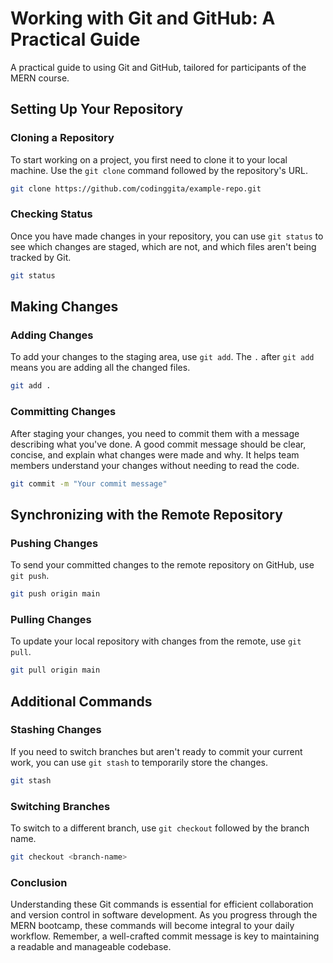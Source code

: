 # Working with Git and GitHub: A Practical Guide

A practical guide to using Git and GitHub, tailored for participants of the MERN course.

## Setting Up Your Repository

### Cloning a Repository

To start working on a project, you first need to clone it to your local machine. Use the `git clone` command followed by the repository's URL.

```bash
git clone https://github.com/codinggita/example-repo.git
```

### Checking Status

Once you have made changes in your repository, you can use `git status` to see which changes are staged, which are not, and which files aren't being tracked by Git.

```bash
git status
```

## Making Changes

### Adding Changes

To add your changes to the staging area, use `git add`. The `.` after `git add` means you are adding all the changed files.

```bash
git add .
```

### Committing Changes

After staging your changes, you need to commit them with a message describing what you've done. A good commit message should be clear, concise, and explain what changes were made and why. It helps team members understand your changes without needing to read the code.

```bash
git commit -m "Your commit message"
```

## Synchronizing with the Remote Repository

### Pushing Changes

To send your committed changes to the remote repository on GitHub, use `git push`.

```bash
git push origin main
```

### Pulling Changes

To update your local repository with changes from the remote, use `git pull`.

```bash
git pull origin main
```

## Additional Commands

### Stashing Changes

If you need to switch branches but aren't ready to commit your current work, you can use `git stash` to temporarily store the changes.

```bash
git stash
```

### Switching Branches

To switch to a different branch, use `git checkout` followed by the branch name.

```bash
git checkout <branch-name>
```

### Conclusion

Understanding these Git commands is essential for efficient collaboration and version control in software development. As you progress through the MERN bootcamp, these commands will become integral to your daily workflow. Remember, a well-crafted commit message is key to maintaining a readable and manageable codebase.
